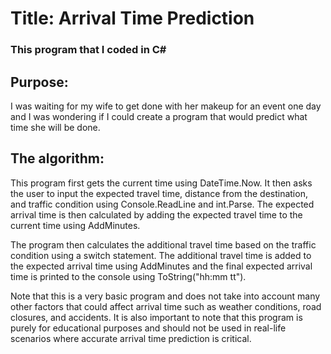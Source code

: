 # Title: Arrival Time Prediction
### This program that I coded in C#

## Purpose:
I was waiting for my wife to get done with her makeup for an event one day and I was wondering if I could create a program that would predict what time she will be done.

## The algorithm:
This program first gets the current time using DateTime.Now. It then asks the user to input the expected travel time, distance from the destination, and traffic condition using Console.ReadLine and int.Parse. The expected arrival time is then calculated by adding the expected travel time to the current time using AddMinutes.

The program then calculates the additional travel time based on the traffic condition using a switch statement. The additional travel time is added to the expected arrival time using AddMinutes and the final expected arrival time is printed to the console using ToString("hh:mm tt").

Note that this is a very basic program and does not take into account many other factors that could affect arrival time such as weather conditions, road closures, and accidents. It is also important to note that this program is purely for educational purposes and should not be used in real-life scenarios where accurate arrival time prediction is critical.

